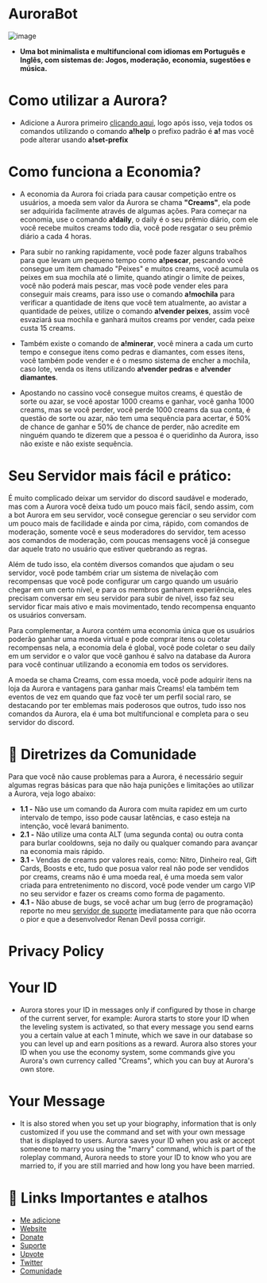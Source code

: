 # AuroraBot
![image](https://user-images.githubusercontent.com/85959726/155188460-f5d44ac9-2a31-44ff-91fd-1b4ec3a2879a.png)

- **Uma bot minimalista e multifuncional com idiomas em Português e Inglês, com sistemas de: Jogos, moderação, economia, sugestões e música.**

# Como utilizar a Aurora?
* Adicione a Aurora primeiro [clicando aqui](https://discord.com/api/oauth2/authorize?client_id=773784582855720961&permissions=1240611679318&redirect_uri=https%3A%2F%2Faurora339.webnode.com&response_type=code&scope=bot%20identify), logo após isso, veja todos os comandos utilizando o comando **a!help** o prefixo padrão é **a!** mas você pode alterar usando **a!set-prefix**

# Como funciona a Economia?
* A economia da Aurora foi criada para causar competição entre os usuários, a moeda sem valor da Aurora se chama **"Creams"**, ela pode ser adquirida facilmente através de algumas ações. Para começar na economia, use o comando **a!daily**, o daily é o seu prêmio diário, com ele você recebe muitos creams todo dia, você pode resgatar o seu prêmio diário a cada 4 horas.

* Para subir no ranking rapidamente, você pode fazer alguns trabalhos para que levam um pequeno tempo como **a!pescar**, pescando você consegue um item chamado "Peixes" e muitos creams, você acumula os peixes em sua mochila até o limite, quando atingir o limite de peixes, você não poderá mais pescar, mas você pode vender eles para conseguir mais creams, para isso use o comando **a!mochila** para verificar a quantidade de itens que você tem atualmente, ao avistar a quantidade de peixes, utilize o comando **a!vender peixes**, assim você esvaziará sua mochila e ganhará muitos creams por vender, cada peixe custa 15 creams.

* Também existe o comando de **a!minerar**, você minera a cada um curto tempo e consegue itens como pedras e diamantes, com esses itens, você também pode vender e é o mesmo sistema de encher a mochila, caso lote, venda os itens utilizando **a!vender pedras** e **a!vender diamantes**.

* Apostando no cassino você consegue muitos creams, é questão de sorte ou azar, se você apostar 1000 creams e ganhar, você ganha 1000 creams, mas se você perder, você perde 1000 creams da sua conta, é questão de sorte ou azar, não tem uma sequência para acertar, é 50% de chance de ganhar e 50% de chance de perder, não acredite em ninguém quando te dizerem que a pessoa é o queridinho da Aurora, isso não existe e não existe sequência.

# Seu Servidor mais fácil e prático:

É muito complicado deixar um servidor do discord saudável e moderado, mas com a Aurora você deixa tudo um pouco mais fácil, sendo assim, com a bot Aurora em seu servidor, você consegue gerenciar o seu servidor com um pouco mais de facilidade e ainda por cima, rápido, com comandos de moderação, somente você e seus moderadores do servidor, tem acesso aos comandos de moderação, com poucas mensagens você já consegue dar aquele trato no usuário que estiver quebrando as regras.

 Além de tudo isso, ela contém diversos comandos que ajudam o seu servidor, você pode também criar um sistema de nivelação com recompensas que você pode configurar um cargo quando um usuário chegar em um certo nível, e para os membros ganharem experiência, eles precisam conversar em seu servidor para subir de nível, isso faz seu servidor ficar mais ativo e mais movimentado, tendo recompensa enquanto os usuários conversam.

 Para complementar, a Aurora contém uma economia única que os usuários poderão ganhar uma moeda virtual e pode comprar itens ou coletar recompensas nela, a economia dela é global, você pode coletar o seu daily em um servidor e o valor que você ganhou é salvo na database da Aurora para você continuar utilizando a economia em todos os servidores.

 A moeda se chama Creams, com essa moeda, você pode adquirir itens na loja da Aurora e vantagens para ganhar mais Creams! ela também tem eventos de vez em quando que faz você ter um perfil social raro, se destacando por ter emblemas mais poderosos que outros, tudo isso nos comandos da Aurora, ela é uma bot multifuncional e completa para o seu servidor do discord.

# 🚨 Diretrizes da Comunidade
 Para que você não cause problemas para a Aurora, é necessário seguir algumas regras básicas para que não haja punições e limitações ao utilizar a Aurora, veja logo abaixo:

* **1.1 -** Não use um comando da Aurora com muita rapidez em um curto intervalo de tempo, isso pode causar latências, e caso esteja na intenção, você levará banimento.
* **2.1 -** Não utilize uma conta ALT (uma segunda conta) ou outra conta para burlar cooldowns, seja no daily ou qualquer comando para avançar na economia mais rápido.
* **3.1 -** Vendas de creams por valores reais, como: Nitro, Dinheiro real, Gift Cards, Boosts e etc, tudo que posua valor real não pode ser vendidos por creams, creams não é uma moeda real, é uma moeda sem valor criada para entretenimento no discord, você pode vender um cargo VIP no seu servidor e fazer os creams como forma de pagamento.
* **4.1 -** Não abuse de bugs, se você achar um bug (erro de programação) reporte no meu [servidor de suporte](https://discord.gg/vXvMU3Wcwq) imediatamente para que não ocorra o pior e que a desenvolvedor Renan Devil possa corrigir.


# Privacy Policy
# Your ID
* Aurora stores your ID in messages only if configured by those in charge of the current server, for example: Aurora starts to store your ID when the leveling system is activated, so that every message you send earns you a certain value at each 1 minute, which we save in our database so you can level up and earn positions as a reward. Aurora also stores your ID when you use the economy system, some commands give you Aurora's own currency called "Creams", which you can buy at Aurora's own store.

# Your Message
* It is also stored when you set up your biography, information that is only customized if you use the command and set with your own message that is displayed to users. Aurora saves your ID when you ask or accept someone to marry you using the "marry" command, which is part of the roleplay command, Aurora needs to store your ID to know who you are married to, if you are still married and how long you have been married.

# 🔗 Links Importantes e atalhos
* [Me adicione](https://discord.com/api/oauth2/authorize?client_id=773784582855720961&permissions=1240611679318&redirect_uri=https%3A%2F%2Faurora339.webnode.com&response_type=code&scope=bot%20identify)
* [Website](https://aurora339.webnode.com)
* [Donate](https://picpay.me/renandevil)
* [Suporte](https://discord.gg/vXvMU3Wcwq)
* [Upvote](https://top.gg/bot/773784582855720961/vote)
* [Twitter](https://twitter.com/AuroratmBot?s=09)
* [Comunidade](https://discord.gg/RwJKBu8)
